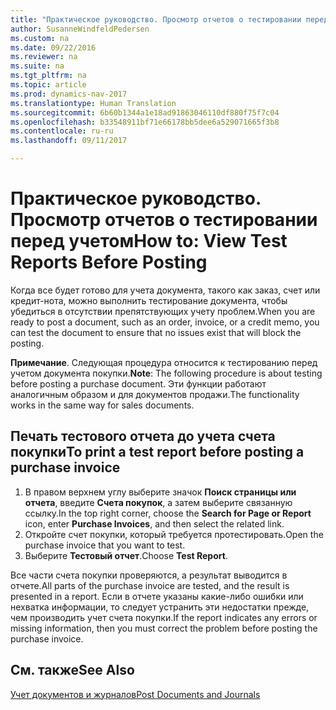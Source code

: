```yaml
---
title: "Практическое руководство. Просмотр отчетов о тестировании перед учетом"
author: SusanneWindfeldPedersen
ms.custom: na
ms.date: 09/22/2016
ms.reviewer: na
ms.suite: na
ms.tgt_pltfrm: na
ms.topic: article
ms.prod: dynamics-nav-2017
ms.translationtype: Human Translation
ms.sourcegitcommit: 6b60b1344a1e18ad91863046110df880f75f7c04
ms.openlocfilehash: b33548911bf71e66178bb5dee6a529071665f3b8
ms.contentlocale: ru-ru
ms.lasthandoff: 09/11/2017

---
```

    
# <a name="how-to-view-test-reports-before-posting"></a><span data-ttu-id="4f5b5-102">Практическое руководство. Просмотр отчетов о тестировании перед учетом</span><span class="sxs-lookup"><span data-stu-id="4f5b5-102">How to: View Test Reports Before Posting</span></span>
<span data-ttu-id="4f5b5-103">Когда все будет готово для учета документа, такого как заказ, счет или кредит-нота, можно выполнить тестирование документа, чтобы убедиться в отсутствии препятствующих учету проблем.</span><span class="sxs-lookup"><span data-stu-id="4f5b5-103">When you are ready to post a document, such as an order, invoice, or a credit memo, you can test the document to ensure that no issues exist that will block the posting.</span></span>

<span data-ttu-id="4f5b5-104">**Примечание**. Следующая процедура относится к тестированию перед учетом документа покупки.</span><span class="sxs-lookup"><span data-stu-id="4f5b5-104">**Note**: The following procedure is about testing before posting a purchase document.</span></span> <span data-ttu-id="4f5b5-105">Эти функции работают аналогичным образом и для документов продажи.</span><span class="sxs-lookup"><span data-stu-id="4f5b5-105">The functionality works in the same way for sales documents.</span></span>

## <a name="to-print-a-test-report-before-posting-a-purchase-invoice"></a><span data-ttu-id="4f5b5-106">Печать тестового отчета до учета счета покупки</span><span class="sxs-lookup"><span data-stu-id="4f5b5-106">To print a test report before posting a purchase invoice</span></span>
1. <span data-ttu-id="4f5b5-107">В правом верхнем углу выберите значок **Поиск страницы или отчета**, введите **Счета покупок**, а затем выберите связанную ссылку.</span><span class="sxs-lookup"><span data-stu-id="4f5b5-107">In the top right corner, choose the **Search for Page or Report** icon, enter **Purchase Invoices**, and then select the related link.</span></span>
2. <span data-ttu-id="4f5b5-108">Откройте счет покупки, который требуется протестировать.</span><span class="sxs-lookup"><span data-stu-id="4f5b5-108">Open the purchase invoice that you want to test.</span></span>
3. <span data-ttu-id="4f5b5-109">Выберите **Тестовый отчет**.</span><span class="sxs-lookup"><span data-stu-id="4f5b5-109">Choose **Test Report**.</span></span>  

<span data-ttu-id="4f5b5-110">Все части счета покупки проверяются, а результат выводится в отчете.</span><span class="sxs-lookup"><span data-stu-id="4f5b5-110">All parts of the purchase invoice are tested, and the result is presented in a report.</span></span> <span data-ttu-id="4f5b5-111">Если в отчете указаны какие-либо ошибки или нехватка информации, то следует устранить эти недостатки прежде, чем производить учет счета покупки.</span><span class="sxs-lookup"><span data-stu-id="4f5b5-111">If the report indicates any errors or missing information, then you must correct the problem before posting the purchase invoice.</span></span>

## <a name="see-also"></a><span data-ttu-id="4f5b5-112">См. также</span><span class="sxs-lookup"><span data-stu-id="4f5b5-112">See Also</span></span>
[<span data-ttu-id="4f5b5-113">Учет документов и журналов</span><span class="sxs-lookup"><span data-stu-id="4f5b5-113">Post Documents and Journals</span></span>](ui-post-documents-journals.md)

